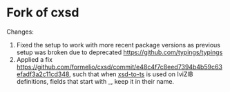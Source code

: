 Fork of cxsd 
====

Changes:

1. Fixed the setup to work with more recent package versions as previous setup was broken due to deprecated https://github.com/typings/typings
2. Applied a fix https://github.com/formelio/cxsd/commit/e48c4f7c8eed7394b4b59c63efadf3a2c11cd348, such that when [xsd-to-ts](https://github.com/formelio/java-libs/tree/master/ivizibs/xsd-to-ts) is used on IviZIB definitions, fields that start with _, keep it in their name.
